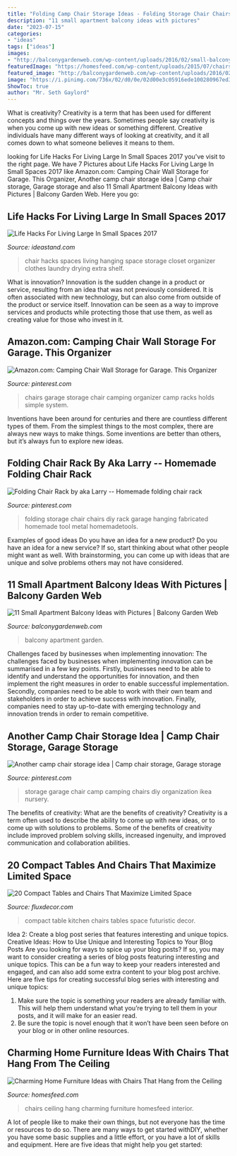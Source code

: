 ```yaml
---
title: "Folding Camp Chair Storage Ideas - Folding Storage Chair Chairs Diy Rack Garage Hanging Fabricated Homemade Tool Metal Homemadetools"
description: "11 small apartment balcony ideas with pictures"
date: "2023-07-15"
categories:
- "ideas"
tags: ["ideas"]
images:
- "http://balconygardenweb.com/wp-content/uploads/2016/02/small-balcony-16.jpg"
featuredImage: "https://homesfeed.com/wp-content/uploads/2015/07/chairs-that-hang-from-the-ceiling-with-blanket-and-cushion-combined-with-wall-mounted-shelf-and-pictures-plus-rug-on-wood-floor.jpg"
featured_image: "http://balconygardenweb.com/wp-content/uploads/2016/02/small-balcony-16.jpg"
image: "https://i.pinimg.com/736x/02/d0/0e/02d00e3c05916ede100280967ed3eb58.jpg"
ShowToc: true
author: "Mr. Seth Gaylord"
---
```



What is creativity?
Creativity is a term that has been used for different concepts and things over the years. Sometimes people say creativity is when you come up with new ideas or something different. Creative individuals have many different ways of looking at creativity, and it all comes down to what someone believes it means to them.

	

		
looking for Life Hacks For Living Large In Small Spaces 2017 you've visit to the right page. We have 7 Pictures about Life Hacks For Living Large In Small Spaces 2017 like Amazon.com: Camping Chair Wall Storage for Garage. This Organizer, Another camp chair storage idea | Camp chair storage, Garage storage and also 11 Small Apartment Balcony Ideas with Pictures | Balcony Garden Web. Here you go:
		
    
## Life Hacks For Living Large In Small Spaces 2017

<img loading=lazy src="https://ideastand.com/wp-content/uploads/2015/11/living-large-in-small-spaces/31-small-space-living-hacks.jpg" onerror="this.onerror=null;this.src='https://tse3.mm.bing.net/th?id=OIP.AmEuPk--8kwuUew6uq6NSgHaP3&amp;pid=15.1';" alt="Life Hacks For Living Large In Small Spaces 2017">

_Source: ideastand.com_

>chair hacks spaces living hanging space storage closet organizer clothes laundry drying extra shelf. 

	

What is innovation?
Innovation is the sudden change in a product or service, resulting from an idea that was not previously considered. It is often associated with new technology, but can also come from outside of the product or service itself. Innovation can be seen as a way to improve services and products while protecting those that use them, as well as creating value for those who invest in it.

    
## Amazon.com: Camping Chair Wall Storage For Garage. This Organizer

<img loading=lazy src="https://i.pinimg.com/736x/02/d0/0e/02d00e3c05916ede100280967ed3eb58.jpg" onerror="this.onerror=null;this.src='https://tse2.mm.bing.net/th?id=OIP.2KpuuJ7b5wjxa4Q_9pTMTQHaNq&amp;pid=15.1';" alt="Amazon.com: Camping Chair Wall Storage for Garage. This Organizer">

_Source: pinterest.com_

>chairs garage storage chair camping organizer camp racks holds simple system. 

	

Inventions have been around for centuries and there are countless different types of them. From the simplest things to the most complex, there are always new ways to make things. Some inventions are better than others, but it’s always fun to explore new ideas.

    
## Folding Chair Rack By Aka Larry -- Homemade Folding Chair Rack

<img loading=lazy src="https://i.pinimg.com/originals/9f/e5/58/9fe558d1c13c8ee42ad8e092a176d5e8.jpg" onerror="this.onerror=null;this.src='https://tse4.mm.bing.net/th?id=OIP.Pj3Ch312yIRrBPcboGa7SAAAAA&amp;pid=15.1';" alt="Folding Chair Rack by aka Larry -- Homemade folding chair rack">

_Source: pinterest.com_

>folding storage chair chairs diy rack garage hanging fabricated homemade tool metal homemadetools. 

	

Examples of good ideas
Do you have an idea for a new product? Do you have an idea for a new service? If so, start thinking about what other people might want as well. With brainstorming, you can come up with ideas that are unique and solve problems others may not have considered.

    
## 11 Small Apartment Balcony Ideas With Pictures | Balcony Garden Web

<img loading=lazy src="http://balconygardenweb.com/wp-content/uploads/2016/02/small-balcony-16.jpg" onerror="this.onerror=null;this.src='https://tse2.mm.bing.net/th?id=OIP.4cs9UFDuCDGgxCzWOwvbvgAAAA&amp;pid=15.1';" alt="11 Small Apartment Balcony Ideas with Pictures | Balcony Garden Web">

_Source: balconygardenweb.com_

>balcony apartment garden. 

	

Challenges faced by businesses when implementing innovation:
The challenges faced by businesses when implementing innovation can be summarised in a few key points. Firstly, businesses need to be able to identify and understand the opportunities for innovation, and then implement the right measures in order to enable successful implementation. Secondly, companies need to be able to work with their own team and stakeholders in order to achieve success with innovation. Finally, companies need to stay up-to-date with emerging technology and innovation trends in order to remain competitive.

    
## Another Camp Chair Storage Idea | Camp Chair Storage, Garage Storage

<img loading=lazy src="https://i.pinimg.com/736x/4e/49/6b/4e496bbacd7cfbdf87f09313edb08ca9--garage-organization-garage-storage.jpg" onerror="this.onerror=null;this.src='https://tse3.mm.bing.net/th?id=OIP.-6Kskn5_98sSPDYX2H6CjwHaJ3&amp;pid=15.1';" alt="Another camp chair storage idea | Camp chair storage, Garage storage">

_Source: pinterest.com_

>storage garage chair camp camping chairs diy organization ikea nursery. 

	

The benefits of creativity: What are the benefits of creativity?
Creativity is a term often used to describe the ability to come up with new ideas, or to come up with solutions to problems. Some of the benefits of creativity include improved problem solving skills, increased ingenuity, and improved communication and collaboration abilities.

    
## 20 Compact Tables And Chairs That Maximize Limited Space

<img loading=lazy src="https://fluxdecor.com/wp-content/uploads/2016/11/compact-table-and-chairs/14-compact-table-and-chairs.jpg" onerror="this.onerror=null;this.src='https://tse2.mm.bing.net/th?id=OIP.3UwZUTF9kzWIjyD622DDUAHaKf&amp;pid=15.1';" alt="20 Compact Tables and Chairs That Maximize Limited Space">

_Source: fluxdecor.com_

>compact table kitchen chairs tables space futuristic decor. 

	

Idea 2: Create a blog post series that features interesting and unique topics.
Creative Ideas: How to Use Unique and Interesting Topics to Your Blog Posts 
Are you looking for ways to spice up your blog posts? If so, you may want to consider creating a series of blog posts featuring interesting and unique topics. This can be a fun way to keep your readers interested and engaged, and can also add some extra content to your blog post archive. Here are five tips for creating successful blog series with interesting and unique topics:

1. Make sure the topic is something your readers are already familiar with. This will help them understand what you’re trying to tell them in your posts, and it will make for an easier read.
2. Be sure the topic is novel enough that it won’t have been seen before on your blog or in other online resources.

    
## Charming Home Furniture Ideas With Chairs That Hang From The Ceiling

<img loading=lazy src="https://homesfeed.com/wp-content/uploads/2015/07/chairs-that-hang-from-the-ceiling-with-blanket-and-cushion-combined-with-wall-mounted-shelf-and-pictures-plus-rug-on-wood-floor.jpg" onerror="this.onerror=null;this.src='https://tse3.mm.bing.net/th?id=OIP.ycFucErM5N-Eik50dcZYegHaLH&amp;pid=15.1';" alt="Charming Home Furniture Ideas with Chairs That Hang from the Ceiling">

_Source: homesfeed.com_

>chairs ceiling hang charming furniture homesfeed interior. 

	

A lot of people like to make their own things, but not everyone has the time or resources to do so. There are many ways to get started withDIY, whether you have some basic supplies and a little effort, or you have a lot of skills and equipment. Here are five ideas that might help you get started: 


